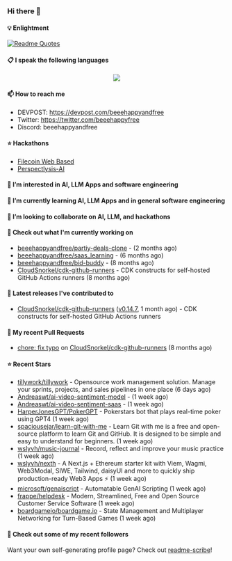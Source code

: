 ### Hi there 👋

#### 💡 Enlightment
[![Readme Quotes](https://quotes-github-readme.vercel.app/api?type=horizontal&theme=nord)](https://github.com/piyushsuthar/github-readme-quotes)

#### 📋 I speak the following languages

<p align="center">
  <a href="https://skillicons.dev">
    <img src="https://skillicons.dev/icons?i=git,kubernetes,docker,c,vim,terraform,python,typescript,java" />
  </a>
</p>


#### 📫 How to reach me
- DEVPOST: https://devpost.com/beeehappyandfree
- Twitter: https://twitter.com/beeehappyfree
- Discord: beeehappyandfree

#### ⭐️ Hackathons
- [Filecoin Web Based](https://devpost.com/software/youtube-dl-dweb)
- [Perspectlysis-AI](https://perspectlysis-ai.vercel.app)

#### 👀 I’m interested in AI, LLM Apps and software engineering

#### 🌱 I’m currently learning AI, LLM Apps and in general software engineering

#### 💞️ I’m looking to collaborate on AI, LLM, and hackathons

#### 👷 Check out what I'm currently working on

- [beeehappyandfree/partiy-deals-clone](https://github.com/beeehappyandfree/partiy-deals-clone) -  (2 months ago)
- [beeehappyandfree/saas_learning](https://github.com/beeehappyandfree/saas_learning) -  (6 months ago)
- [beeehappyandfree/bid-buddy](https://github.com/beeehappyandfree/bid-buddy) -  (8 months ago)
- [CloudSnorkel/cdk-github-runners](https://github.com/CloudSnorkel/cdk-github-runners) - CDK constructs for self-hosted GitHub Actions runners (8 months ago)

#### 🔭 Latest releases I've contributed to

- [CloudSnorkel/cdk-github-runners](https://github.com/CloudSnorkel/cdk-github-runners) ([v0.14.7](https://github.com/CloudSnorkel/cdk-github-runners/releases/tag/v0.14.7), 1 month ago) - CDK constructs for self-hosted GitHub Actions runners

#### 🔨 My recent Pull Requests

- [chore: fix typo](https://github.com/CloudSnorkel/cdk-github-runners/pull/542) on [CloudSnorkel/cdk-github-runners](https://github.com/CloudSnorkel/cdk-github-runners) (8 months ago)

#### ⭐ Recent Stars

- [tillywork/tillywork](https://github.com/tillywork/tillywork) - Opensource work management solution. Manage your sprints, projects, and sales pipelines in one place (6 days ago)
- [Andreaswt/ai-video-sentiment-model](https://github.com/Andreaswt/ai-video-sentiment-model) -  (1 week ago)
- [Andreaswt/ai-video-sentiment-saas](https://github.com/Andreaswt/ai-video-sentiment-saas) -  (1 week ago)
- [HarperJonesGPT/PokerGPT](https://github.com/HarperJonesGPT/PokerGPT) - Pokerstars bot that plays real-time poker using GPT4 (1 week ago)
- [spaciousejar/learn-git-with-me](https://github.com/spaciousejar/learn-git-with-me) - Learn Git with me is a free and open-source platform to learn Git and GitHub. It is designed to be simple and easy to understand for beginners. (1 week ago)
- [wslyvh/music-journal](https://github.com/wslyvh/music-journal) - Record, reflect and improve your music practice (1 week ago)
- [wslyvh/nexth](https://github.com/wslyvh/nexth) - A Next.js &#43; Ethereum starter kit with Viem, Wagmi, Web3Modal, SIWE, Tailwind, daisyUI and more to quickly ship production-ready Web3 Apps ⚡ (1 week ago)
- [microsoft/genaiscript](https://github.com/microsoft/genaiscript) - Automatable GenAI Scripting (1 week ago)
- [frappe/helpdesk](https://github.com/frappe/helpdesk) - Modern, Streamlined, Free and Open Source Customer Service Software (1 week ago)
- [boardgameio/boardgame.io](https://github.com/boardgameio/boardgame.io) - State Management and Multiplayer Networking for Turn-Based Games (1 week ago)

#### 👯 Check out some of my recent followers


Want your own self-generating profile page? Check out [readme-scribe](https://github.com/muesli/readme-scribe)!
